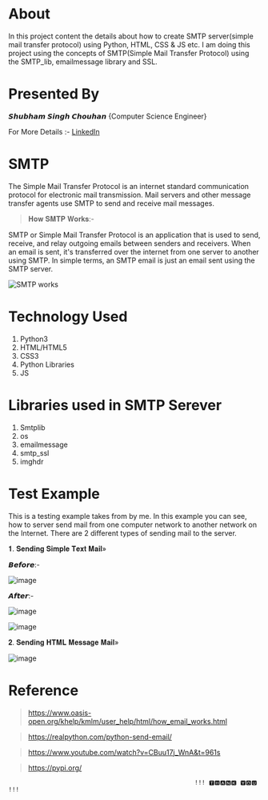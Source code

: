 # About
In this project content the details about how to create SMTP server(simple mail transfer protocol) using Python, HTML, CSS &amp; JS etc. I am doing this project using the concepts of SMTP(Simple Mail Transfer Protocol) using the SMTP_lib, emailmessage library and SSL.

# Presented By

𝙎𝙝𝙪𝙗𝙝𝙖𝙢 𝙎𝙞𝙣𝙜𝙝 𝘾𝙝𝙤𝙪𝙝𝙖𝙣
{Computer Science Engineer}

For More Details :- <a href="https://www.linkedin.com/in/shubham-singh-chouhan-05a68319a/">LinkedIn</a>

# SMTP

The Simple Mail Transfer Protocol is an internet standard communication protocol for electronic mail transmission. Mail servers and other message transfer agents use SMTP to send and receive mail messages.

> 𝐇𝐨𝐰 𝐒𝐌𝐓𝐏 𝐖𝐨𝐫𝐤𝐬:-

SMTP or Simple Mail Transfer Protocol is an application that is used to send, receive, and relay outgoing emails between senders and receivers. When an email is sent, it's transferred over the internet from one server to another using SMTP. In simple terms, an SMTP email is just an email sent using the SMTP server.

![SMTP works](https://user-images.githubusercontent.com/64628073/131227217-63fccef4-7570-43dd-93e8-30d103ec7cf1.jpg)

# Technology Used

1. Python3
2. HTML/HTML5
3. CSS3
4. Python Libraries
5. JS

# Libraries used in SMTP Serever

1. Smtplib
2. os
3. emailmessage
4. smtp_ssl
5. imghdr

# Test Example

This is a testing example takes from by me. In this example you can see, how to server send mail from one computer network to another network on the Internet. There are 2 different types of sending mail to the server.

𝟏. 𝐒𝐞𝐧𝐝𝐢𝐧𝐠 𝐒𝐢𝐦𝐩𝐥𝐞 𝐓𝐞𝐱𝐭 𝐌𝐚𝐢𝐥»

𝘽𝙚𝙛𝙤𝙧𝙚:- 

![image](https://user-images.githubusercontent.com/64628073/131237905-9be4721c-841d-4973-958f-748bcb1ab545.png)

𝘼𝙛𝙩𝙚𝙧:-

![image](https://user-images.githubusercontent.com/64628073/131237916-47e1d877-22f6-42bf-9b9b-2687acfbcb24.png)

![image](https://user-images.githubusercontent.com/64628073/131237924-9102ca86-d0e7-412f-96c4-2880705d1438.png)


𝟐. 𝐒𝐞𝐧𝐝𝐢𝐧𝐠 𝐇𝐓𝐌𝐋 𝐌𝐞𝐬𝐬𝐚𝐠𝐞 𝐌𝐚𝐢𝐥»

![image](https://user-images.githubusercontent.com/64628073/131238160-a43c18e0-7be9-42f5-b79f-3242e1704480.png)


# Reference 

> https://www.oasis-open.org/khelp/kmlm/user_help/html/how_email_works.html

> https://realpython.com/python-send-email/

> https://www.youtube.com/watch?v=CBuu17j_WnA&t=961s

> https://pypi.org/



                                                        !!! 🆃🅷🅰🅽🅺 🆈🅾🆄 !!!
 
